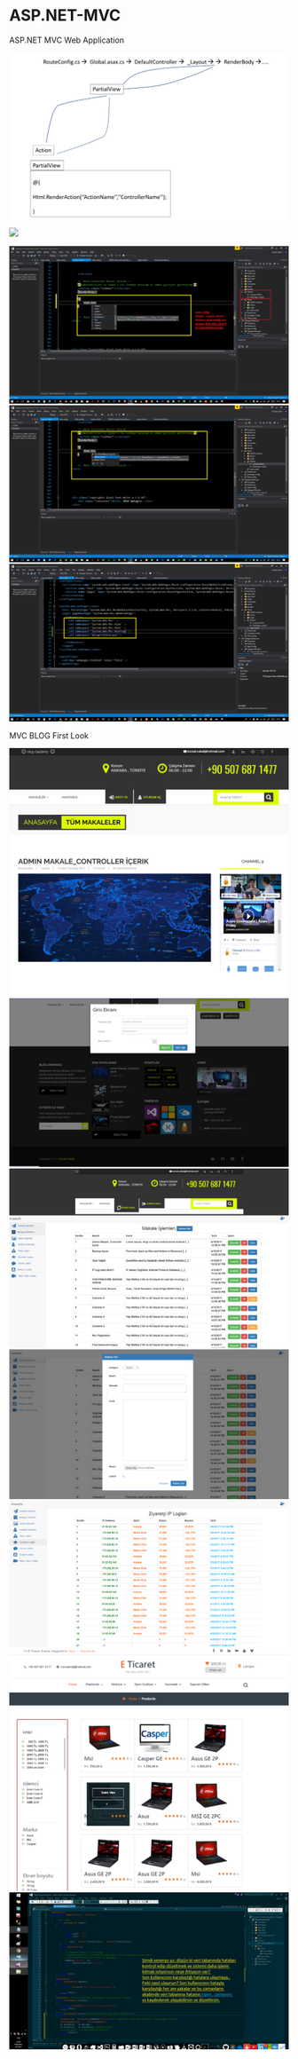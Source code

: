 # ASP.NET-MVC
ASP.NET MVC Web Application 
<br/>







![alt text](https://raw.githubusercontent.com/KursatCAKAL/ASP.NET-MVC/master/MVC_Natural_Working_Process.png)
<img src="https://raw.githubusercontent.com/KursatCAKAL/kursatcakal.github.io/master/img/Coalasched%20Hashing.png?token=AF2TLIR6ZL2B5IV5DQFAVZS42Z3V2">

![alt text](https://raw.githubusercontent.com/KursatCAKAL/ASP.NET-MVC/master/ASP.Net.Mvc.Html_Helper_1.png)
![alt text](https://raw.githubusercontent.com/KursatCAKAL/ASP.NET-MVC/master/ASP.Net.Mvc.Html_Helper_2.png)
![alt text](https://raw.githubusercontent.com/KursatCAKAL/ASP.NET-MVC/master/ASP.Net.Mvc.Html_Helper_3.png)

MVC BLOG First Look


![alt text](https://github.com/KursatCAKAL/ASP.NET-MVC/blob/master/BLOG_1.png)
![alt text](https://github.com/KursatCAKAL/ASP.NET-MVC/blob/master/BLOG_2.png)
![alt text](https://github.com/KursatCAKAL/ASP.NET-MVC/blob/master/BLOG_3.png)
![alt text](https://github.com/KursatCAKAL/ASP.NET-MVC/blob/master/BLOG_4.png)
![alt text](https://github.com/KursatCAKAL/ASP.NET-MVC/blob/master/BLOG_5.png)
![alt text](https://github.com/KursatCAKAL/ASP.NET-Web-Forms/blob/master/E-Commerce-Vol-2.png)
![alt text](https://github.com/KursatCAKAL/ASP.NET-MVC/blob/master/MVC_HataYakalama.jpg)
